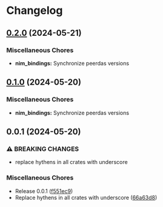 # Changelog

## [0.2.0](https://github.com/crate-crypto/peerdas-kzg/compare/nim_bindings-v0.1.0...nim_bindings-v0.2.0) (2024-05-21)


### Miscellaneous Chores

* **nim_bindings:** Synchronize peerdas versions

## [0.1.0](https://github.com/crate-crypto/peerdas-kzg/compare/nim_bindings-v0.0.1...nim_bindings-v0.1.0) (2024-05-20)


### Miscellaneous Chores

* **nim_bindings:** Synchronize peerdas versions

## 0.0.1 (2024-05-20)


### ⚠ BREAKING CHANGES

* replace hythens in all crates with underscore

### Miscellaneous Chores

* Release 0.0.1 ([f551ec9](https://github.com/crate-crypto/peerdas-kzg/commit/f551ec9f7c045dfa06024ee223067d3cc05ec169))
* Replace hythens in all crates with underscore ([66a63d8](https://github.com/crate-crypto/peerdas-kzg/commit/66a63d839ac475f79ae19c4cd340f9987f431b30))
